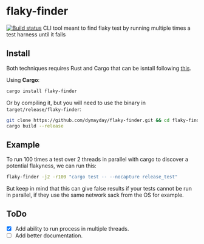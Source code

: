 # flaky-finder

[![Build status](https://travis-ci.com/dymayday/flaky-finder.svg?branch=master)](https://travis-ci.com/dymayday/flaky-finder)
CLI tool meant to find flaky test by running multiple times a test harness until it fails

## Install

Both techniques requires Rust and Cargo that can be isntall following [this](https://doc.rust-lang.org/cargo/getting-started/installation.html<Paste>).

Using **Cargo**:

```bash
cargo install flaky-finder
```

Or by compiling it, but you will need to use the binary in `target/release/flaky-finder`:

```bash
git clone https://github.com/dymayday/flaky-finder.git && cd flaky-finder
cargo build --release
```

## Example

To run 100 times a test over 2 threads in parallel with cargo to discover a potential flakyness, we can run this:

```bash
flaky-finder -j2 -r100 "cargo test -- --nocapture release_test"
```

But keep in mind that this can give false results if your tests cannot be run in parallel, if they use the same network sack from the OS for example.

## ToDo

- [X] Add ability to run process in multiple threads.
- [ ] Add better documentation.
